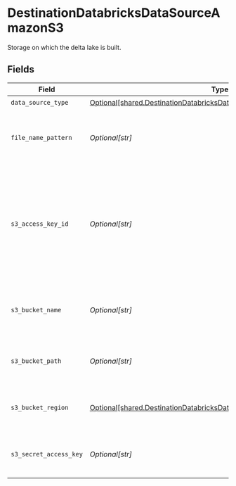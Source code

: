 # DestinationDatabricksDataSourceAmazonS3

Storage on which the delta lake is built.


## Fields

| Field                                                                                                                                                      | Type                                                                                                                                                       | Required                                                                                                                                                   | Description                                                                                                                                                | Example                                                                                                                                                    |
| ---------------------------------------------------------------------------------------------------------------------------------------------------------- | ---------------------------------------------------------------------------------------------------------------------------------------------------------- | ---------------------------------------------------------------------------------------------------------------------------------------------------------- | ---------------------------------------------------------------------------------------------------------------------------------------------------------- | ---------------------------------------------------------------------------------------------------------------------------------------------------------- |
| `data_source_type`                                                                                                                                         | [Optional[shared.DestinationDatabricksDataSourceAmazonS3DataSourceType]](undefined/models/shared/destinationdatabricksdatasourceamazons3datasourcetype.md) | :heavy_check_mark:                                                                                                                                         | N/A                                                                                                                                                        |                                                                                                                                                            |
| `file_name_pattern`                                                                                                                                        | *Optional[str]*                                                                                                                                            | :heavy_minus_sign:                                                                                                                                         | The pattern allows you to set the file-name format for the S3 staging file(s)                                                                              | {date}                                                                                                                                                     |
| `s3_access_key_id`                                                                                                                                         | *Optional[str]*                                                                                                                                            | :heavy_check_mark:                                                                                                                                         | The Access Key Id granting allow one to access the above S3 staging bucket. Airbyte requires Read and Write permissions to the given bucket.               | A012345678910EXAMPLE                                                                                                                                       |
| `s3_bucket_name`                                                                                                                                           | *Optional[str]*                                                                                                                                            | :heavy_check_mark:                                                                                                                                         | The name of the S3 bucket to use for intermittent staging of the data.                                                                                     | airbyte.staging                                                                                                                                            |
| `s3_bucket_path`                                                                                                                                           | *Optional[str]*                                                                                                                                            | :heavy_check_mark:                                                                                                                                         | The directory under the S3 bucket where data will be written.                                                                                              | data_sync/test                                                                                                                                             |
| `s3_bucket_region`                                                                                                                                         | [Optional[shared.DestinationDatabricksDataSourceAmazonS3S3BucketRegion]](undefined/models/shared/destinationdatabricksdatasourceamazons3s3bucketregion.md) | :heavy_minus_sign:                                                                                                                                         | The region of the S3 staging bucket to use if utilising a copy strategy.                                                                                   |                                                                                                                                                            |
| `s3_secret_access_key`                                                                                                                                     | *Optional[str]*                                                                                                                                            | :heavy_check_mark:                                                                                                                                         | The corresponding secret to the above access key id.                                                                                                       | a012345678910ABCDEFGH/AbCdEfGhEXAMPLEKEY                                                                                                                   |